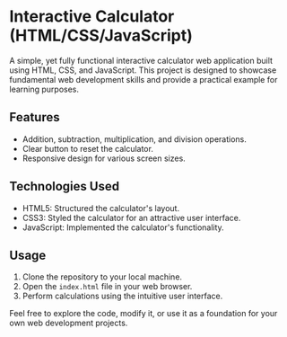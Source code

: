 # Interactive Calculator (HTML/CSS/JavaScript)

A simple, yet fully functional interactive calculator web application built using HTML, CSS, and JavaScript. This project is designed to showcase fundamental web development skills and provide a practical example for learning purposes.

## Features

- Addition, subtraction, multiplication, and division operations.
- Clear button to reset the calculator.
- Responsive design for various screen sizes.

## Technologies Used

- HTML5: Structured the calculator's layout.
- CSS3: Styled the calculator for an attractive user interface.
- JavaScript: Implemented the calculator's functionality.

## Usage

1. Clone the repository to your local machine.
2. Open the `index.html` file in your web browser.
3. Perform calculations using the intuitive user interface.

Feel free to explore the code, modify it, or use it as a foundation for your own web development projects.
